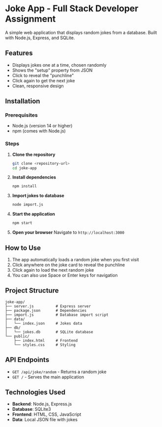 # Joke App - Full Stack Developer Assignment

A simple web application that displays random jokes from a database. Built with Node.js, Express, and SQLite.

## Features

- Displays jokes one at a time, chosen randomly
- Shows the "setup" property from JSON
- Click to reveal the "punchline"
- Click again to get the next joke
- Clean, responsive design

## Installation

### Prerequisites

- Node.js (version 14 or higher)
- npm (comes with Node.js)

### Steps

1. **Clone the repository**
   ```bash
   git clone <repository-url>
   cd joke-app
   ```

2. **Install dependencies**
   ```bash
   npm install
   ```

3. **Import jokes to database**
   ```bash
   node import.js
   ```

4. **Start the application**
   ```bash
   npm start
   ```

5. **Open your browser**
   Navigate to `http://localhost:3000`

## How to Use

1. The app automatically loads a random joke when you first visit
2. Click anywhere on the joke card to reveal the punchline
3. Click again to load the next random joke
4. You can also use Space or Enter keys for navigation

## Project Structure

```
joke-app/
├── server.js          # Express server
├── package.json       # Dependencies
├── import.js          # Database import script
├── data/
│   └── index.json     # Jokes data
├── db/
│   └── jokes.db       # SQLite database
└── public/
    ├── index.html     # Frontend
    └── styles.css     # Styling
```

## API Endpoints

- `GET /api/joke/random` - Returns a random joke
- `GET /` - Serves the main application

## Technologies Used

- **Backend**: Node.js, Express.js
- **Database**: SQLite3
- **Frontend**: HTML, CSS, JavaScript
- **Data**: Local JSON file with jokes

